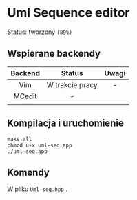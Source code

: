# Uml Sequence editor
Status: tworzony `(89%)`

## Wspierane backendy

| Backend | Status          | Uwagi                                                         |
|:-------:|:---------------:|:---------------------------------------------------------------:|
| Vim     | W trakcie pracy | - |
| MCedit  | -               |                                                               |
|         |                 |                                                               |

## Kompilacja i uruchomienie

```
make all
chmod u+x uml-seq.app
./uml-seq.app
```
## Komendy

W pliku `Uml-seq.hpp` .


